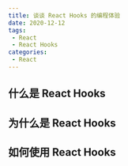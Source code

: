 ```yaml
---
title: 谈谈 React Hooks 的编程体验
date: 2020-12-12
tags:
 - React
 - React Hooks
categories: 
 - React
---
```


## 什么是 React Hooks

## 为什么是 React Hooks

## 如何使用 React Hooks